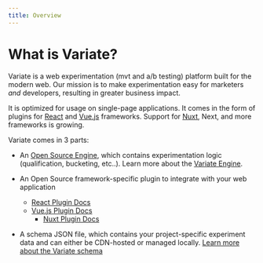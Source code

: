```yaml
---
title: Overview
---
```


# What is Variate?
Variate is a web experimentation (mvt and a/b testing) platform built for the modern web. Our mission is to make experimentation easy for marketers _and_ developers, resulting in greater business impact. 

It is optimized for usage on single-page applications. It comes in the form of plugins for  [React](/react/) and [Vue.js](/vue/) frameworks. Support for [Nuxt](/vue/nuxt.html), Next, and more frameworks is growing.  

Variate comes in 3 parts: 

- An [Open Source Engine](https://github.com/VariateApp/variate-vue), which contains experimentation logic (qualification, bucketing, etc..). Learn more about the [Variate Engine](/engine/).

- An Open Source framework-specific plugin to integrate with your web application
    - [React Plugin Docs](/react/)
    - [Vue.js Plugin Docs](/vue/)
        - [Nuxt Plugin Docs](/vue/nuxt.html)

- A schema JSON file, which contains your project-specific experiment data and can either be CDN-hosted or managed locally. [Learn more about the Variate schema](/engine/)
